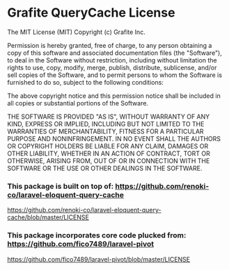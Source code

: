 # Grafite QueryCache License

The MIT License (MIT)
Copyright (c) Grafite Inc.

Permission is hereby granted, free of charge, to any person obtaining a copy of this software and associated documentation files (the "Software"), to deal in the Software without restriction, including without limitation the rights to use, copy, modify, merge, publish, distribute, sublicense, and/or sell copies of the Software, and to permit persons to whom the Software is furnished to do so, subject to the following conditions:

The above copyright notice and this permission notice shall be included in all copies or substantial portions of the Software.

THE SOFTWARE IS PROVIDED "AS IS", WITHOUT WARRANTY OF ANY KIND, EXPRESS OR IMPLIED, INCLUDING BUT NOT LIMITED TO THE WARRANTIES OF MERCHANTABILITY, FITNESS FOR A PARTICULAR PURPOSE AND NONINFRINGEMENT. IN NO EVENT SHALL THE AUTHORS OR COPYRIGHT HOLDERS BE LIABLE FOR ANY CLAIM, DAMAGES OR OTHER LIABILITY, WHETHER IN AN ACTION OF CONTRACT, TORT OR OTHERWISE, ARISING FROM, OUT OF OR IN CONNECTION WITH THE SOFTWARE OR THE USE OR OTHER DEALINGS IN THE SOFTWARE.

### This package is built on top of: https://github.com/renoki-co/laravel-eloquent-query-cache

https://github.com/renoki-co/laravel-eloquent-query-cache/blob/master/LICENSE

### This package incorporates core code plucked from: https://github.com/fico7489/laravel-pivot

https://github.com/fico7489/laravel-pivot/blob/master/LICENSE

